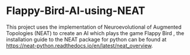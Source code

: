 # Flappy-Bird-AI-using-NEAT
This project uses the implementation of Neuroevolutional of Augmented Topologies (NEAT) to create an AI which plays the game Flappy Bird , the installation guide to the NEAT package for python can be found at https://neat-python.readthedocs.io/en/latest/neat_overview.
